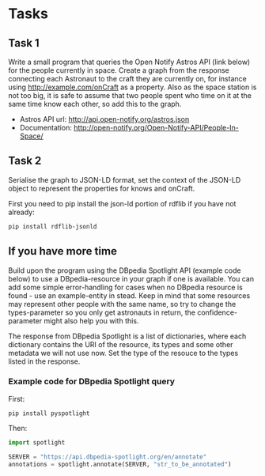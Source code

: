 # Tasks

## Task 1 
Write a small program that queries the Open Notify Astros API (link below) for the people currently in space. Create a graph from the response connecting each Astronaut to the craft they are currently on, for instance using http://example.com/onCraft as a property. Also as the space station is not too big, it is safe to assume that two people spent who time on it at the same time know each other, so add this to the graph.

* Astros API url: http://api.open-notify.org/astros.json
* Documentation: http://open-notify.org/Open-Notify-API/People-In-Space/

## Task 2
Serialise the graph to JSON-LD format, set the context of the JSON-LD object to represent the properties for knows and onCraft.

First you need to pip install the json-ld portion of rdflib if you have not already:
```bash
pip install rdflib-jsonld
```
## If you have more time 

Build upon the program using the DBpedia Spotlight API (example code below) to use a DBpedia-resource in your graph if one is available. You can add some simple error-handling for cases when no DBpedia resource is found - use an example-entity in stead. Keep in mind that some resources may represent other people with the same name, so try to change the types-parameter so you only get astronauts in return, the confidence-parameter might also help you with this.

The response from DBpedia Spotlight is a list of dictionaries, where each dictionary contains the URI of the resource, its types and some other metadata we will not use now. Set the type of the resouce to the types listed in the response.

### Example code for DBpedia Spotlight query
First:
```
pip install pyspotlight
```
Then:
```py
import spotlight

SERVER = "https://api.dbpedia-spotlight.org/en/annotate"
annotations = spotlight.annotate(SERVER, "str_to_be_annotated")
```